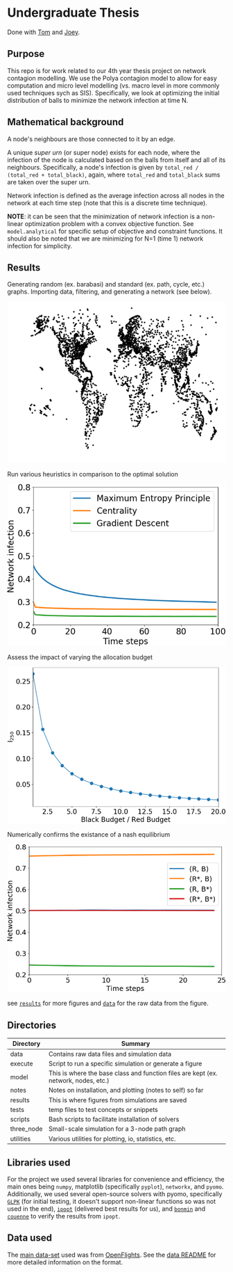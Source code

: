 # Undergraduate Thesis

Done with [Tom](https://github.com/morrisht) and [Joey](https://github.com/joey-blumenstein).

## Purpose

This repo is for work related to our 4th year thesis project on network contagion modelling.
We use the Polya contagion model to allow for easy computation and micro level modelling (vs. macro level in more 
commonly used techniques sych as SIS).
Specifically, we look at optimizing the initial distribution of balls to minimize the network infection at time N.

## Mathematical background

A node's neighbours are those connected to it by an edge.

A unique *super urn* (or super node) exists for each node, where the infection of the node is calculated based on 
the balls from itself and all of its neighbours.
Specifically, a node's infection is given by `total_red / (total_red + total_black)`, again, where 
`total_red` and `total_black` sums are taken over the super urn.

Network infection is defined as the average infection across all nodes in the network at each time step 
(note that this is a discrete time technique).

**NOTE**: it can be seen that the minimization of network infection is a non-linear optimization problem with 
a convex objective function.
See `model.analytical` for specific setup of objective and constraint functions.
It should also be noted that we are minimizing for N=1 (time 1) network infection for simplicity.

## Results

Generating random (ex. barabasi) and standard (ex. path, cycle, etc.) graphs.
Importing data, filtering, and generating a network (see below).

![alt text](results/network/network.png)

Run various heuristics in comparison to the optimal solution

![alt text](results/optimal/uniform_red.png)

Assess the impact of varying the allocation budget

![alt text](results/budget_impact/time_N.png)

Numerically confirms the existance of a nash equilibrium

![alt text](results/nash/optimal.png)

see [`results`](results/) for more figures and [`data`](data/) for the raw data from the figure.

## Directories

| **Directory**  | **Summary** |
| ---------- | --- |
| data       | Contains raw data files and simulation data |
| execute    | Script to run a specific simulation or generate a figure |
| model      | This is where the base class and function files are kept (ex. network, nodes, etc.) |
| notes      | Notes on installation, and plotting (notes to self) so far |
| results    | This is where figures from simulations are saved |
| tests      | temp files to test concepts or snippets |
| scripts    | Bash scripts to facilitate installation of solvers |
| three_node | Small-scale simulation for a 3-node path graph |
| utilities  | Various utilities for plotting, io, statistics, etc. |

## Libraries used

For the project we used several libraries for convenience and efficiency, the main ones being `numpy`, 
matplotlib (specifically `pyplot`), `networkx`, and `pyomo`. 
Additionally, we used several open-source solvers with pyomo, specifically [`GLPK`](https://www.gnu.org/software/glpk/) 
(for initial testing, it doesn't support non-linear functions so was not used in the end), 
[`ipopt`](https://projects.coin-or.org/Ipopt) (delivered best results for us), and 
[`bonmin`](https://projects.coin-or.org/Bonmin) and [`couenne`](https://projects.coin-or.org/Couenne) 
to verify the results from `ipopt`.

## Data used

The [main data-set](https://openflights.org/data.html) used was from [OpenFlights](https://openflights.org/).
See the [data README](data/README.md) for more detailed information on the format.
